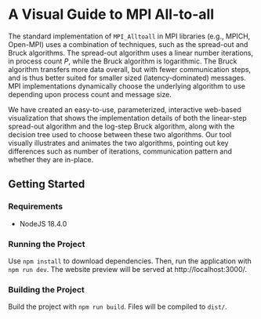 # A Visual Guide to MPI All-to-all

The standard implementation of `MPI_Alltoall` in MPI libraries (e.g., MPICH, Open-MPI) uses a combination of techniques, such as the spread-out and Bruck algorithms. 
The spread-out algorithm uses a linear number iterations, in process count $P$, while the Bruck algorithm is logarithmic.
The Bruck algorithm transfers more data overall, but with fewer communication steps, and is thus better suited for smaller sized (latency-dominated) messages. MPI implementations dynamically choose the underlying algorithm to use depending upon process count and message size. 

We have created an easy-to-use, parameterized, interactive web-based visualization that shows the implementation details of both the linear-step spread-out algorithm and the log-step Bruck algorithm, along with the decision tree used to choose between these two algorithms. Our tool visually illustrates and animates the two algorithms, pointing out key differences such as number of iterations, communication pattern and whether they are in-place.


## Getting Started
### Requirements
- NodeJS 18.4.0

### Running the Project
Use `npm install` to download dependencies. Then, run the application with `npm run dev`. The website preview will be served at http://localhost:3000/.


### Building the Project
Build the project with `npm run build`. Files will be compiled to `dist/`.